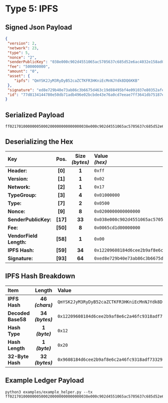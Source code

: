 
# Type 5: IPFS

## Signed Json Payload

```json
{
 "version": 2,
 "network": 23,
 "type": 5,
 "nonce": "2",
 "senderPublicKey": "038e000c902d4551065ac5705637c685d52e6ac4032e158ad0370c5ef2bbafae2c",
 "fee": "500000000",
 "amount": "0",
 "asset": {
    "ipfs": "QmYSK2JyM3RyDyB52caZCTKFR3HKniEcMnNJYdk8DQ6KKB"
 },
 "signature": "ed8e729b40e73ab86c3b6675d463c19d88495bf4e091037e80352afe0ea29efff04d2667bfe8d78e5c4ad410fb0f7a0f511fbd657a54181aca8de4e8c6ebfe2c",
 "id": "77d8134144780e50db71adb496e02bcbde43e76a0cd7eeae7ff3641db75187ec",
}
```

## Serialized Payload

```shell
ff02170100000005000200000000000000038e000c902d4551065ac5705637c685d52e6ac4032e158ad0370c5ef2bbafae2c0065cd1d000000000012209608184d6cee2b9af8e6c2a46fc9318adf73329aeb8a86cf8472829fff5bb89eed8e729b40e73ab86c3b6675d463c19d88495bf4e091037e80352afe0ea29efff04d2667bfe8d78e5c4ad410fb0f7a0f511fbd657a54181aca8de4e8c6ebfe2c
```

## Deserializing the Hex

| Key                       | Pos.      | Size<br>_(bytes)_ | Value<br> _(hex)_     |
| :--                       | :--:      | :---------------: | :----------------     |
| **Header:**               | **[0]**   | **1**             | `0xff`                |
| **Version:**              | **[1]**   | **1**             | `0x02`                |
| **Network:**              | **[2]**   | **1**             | `0x17`                |
| **TypeGroup:**            | **[3]**   | **4**             | `0x01000000`          |
| **Type:**                 | **[7]**   | **2**             | `0x0500`              |
| **Nonce:**                | **[9]**   | **8**             | `0x0200000000000000`  |
| **SenderPublicKey:**      | **[17]**  | **33**            | `0x038e000c902d4551065ac5705637c685d52e6ac4032e158ad0370c5ef2bbafae2c`    |
| **Fee:**                  | **[50]**  | **8**             | `0x0065cd1d00000000`  |
| **VendorField Length:**   | **[58]**  | **1**             | `0x00`                |
| **IPFS Hash:**            | **[59]**  | **34**            | `0x12209608184d6cee2b9af8e6c2a46fc9318adf73329aeb8a86cf8472829fff5bb89e`  |
| **Signature:**            | **[93]**  | **64**            | `0xed8e729b40e73ab86c3b6675d463c19d88495bf4e091037e80352afe0ea29efff04d2667bfe8d78e5c4ad410fb0f7a0f511fbd657a54181aca8de4e8c6ebfe2c`  |

## IPFS Hash Breakdown

| Item                      | Length                | Value                                                                     |
| :------------------------ | :----:                | :----                                                                     |
| **IPFS Hash**             | **46<br>_(chars)_**   | `QmYSK2JyM3RyDyB52caZCTKFR3HKniEcMnNJYdk8DQ6KKB`                          |
| **Decoded Base58**        | **34<br>_(bytes)_**   | `0x12209608184d6cee2b9af8e6c2a46fc9318adf73329aeb8a86cf8472829fff5bb89e`  |
| **Hash Type**             | **1<br>_(byte)_**     | `0x12`                                                                    |
| **Hash Length**           | **1<br>_(byte)_**     | `0x20`                                                                    |
| **32-Byte Hash**          | **32<br>_(bytes)_**   | `0x9608184d6cee2b9af8e6c2a46fc9318adf73329aeb8a86cf8472829fff5bb89e`      |

## Example Ledger Payload

```shell
python3 examples/example_helper.py --tx ff02170100000005000200000000000000038e000c902d4551065ac5705637c685d52e6ac4032e158ad0370c5ef2bbafae2c0065cd1d000000000012209608184d6cee2b9af8e6c2a46fc9318adf73329aeb8a86cf8472829fff5bb89e
```
